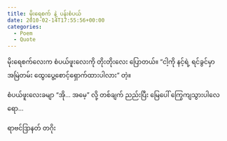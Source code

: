 ```yaml
---
title: မိုးရေစက် နဲ့ ပန်းစံပယ်
date: 2010-02-14T17:55:56+00:00
categories:
  - Poem
  - Quote
---
```

မိုးရေစက်လေးက စံပယ်ဖူးလေးကို တိုးတိုးလေး ပြောတယ်။ &#8220;ငါ့ကို နင့်ရဲ့ ရင်ခွင်မှာ အမြဲတမ်း ထွေးပွေ့စောင့်ရှောက်ထားပါလား&#8221; တဲ့။

စံပယ်ဖူးလေးခမျာ &#8220;အို&#8230; အမေ့&#8221; လို့ တစ်ချက် ညည်းပြီး မြေပေါ် ကြွေကျသွားပါလေရော&#8230;

ရာဗင်ဒြာနတ် တဂိုး
